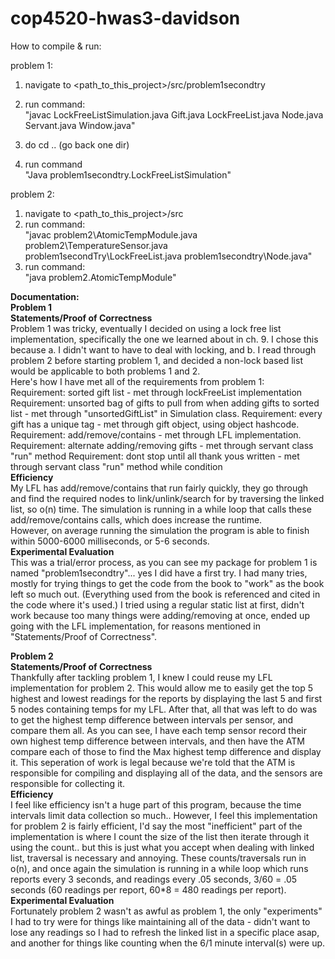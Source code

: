 # cop4520-hwas3-davidson

How to compile & run:

problem 1:  
1. navigate to <path_to_this_project>/src/problem1secondtry
2. run command:   
"javac LockFreeListSimulation.java Gift.java LockFreeList.java Node.java Servant.java Window.java"

3. do cd .. (go back one dir)  
4. run command   
"Java problem1secondtry.LockFreeListSimulation"  

problem 2:  
1. navigate to <path_to_this_project>/src  
2. run command:  
"javac problem2\AtomicTempModule.java problem2\TemperatureSensor.java problem1secondTry\LockFreeList.java problem1secondtry\Node.java"  
3. run command:  
"java problem2.AtomicTempModule"

**Documentation:**  
**Problem 1**  
**Statements/Proof of Correctness**  
Problem 1 was tricky, eventually I decided on using a lock free list implementation, specifically the one we learned about in ch. 9.
I chose this because a. I didn't want to have to deal with locking, and b. I read through problem 2 before starting problem 1, and decided
a non-lock based list would be applicable to both problems 1 and 2.  
Here's how I have met all of the requirements from problem 1:  
Requirement: sorted gift list - met through lockFreeList implementation
Requirement: unsorted bag of gifts to pull from when adding gifts to sorted list - met through "unsortedGiftList" in Simulation class.
Requirement: every gift has a unique tag - met through gift object, using object hashcode.
Requirement: add/remove/contains - met through LFL implementation.
Requirement: alternate adding/removing gifts - met through servant class "run" method
Requirement: dont stop until all thank yous written   - met through servant class "run" method while condition  
**Efficiency**  
My LFL has add/remove/contains that run fairly quickly, they go through and find the required nodes to link/unlink/search for by traversing
the linked list, so o(n) time. The simulation is running in a while loop that calls these add/remove/contains calls, which does increase the runtime.  
However, on average running the simulation the program is able to finish within 5000-6000 milliseconds, or 5-6 seconds.  
**Experimental Evaluation**  
This was a trial/error process, as you can see my package for problem 1 is named "problem1secondtry"... yes I did have a first try.
I had many tries, mostly for trying things to get the code from the book to "work" as the book left so much out. (Everything used from
the book is referenced and cited in the code where it's used.) I tried using a regular static list at first, didn't work because too many things
were adding/removing at once, ended up going with the LFL implementation, for reasons mentioned in "Statements/Proof of Correctness".
  
    
**Problem 2**  
**Statements/Proof of Correctness**  
Thankfully after tackling problem 1, I knew I could reuse my LFL implementation for problem 2. This would allow me to 
easily get the top 5 highest and lowest readings for the reports by displaying the last 5 and first 5 nodes containing temps 
for my LFL. After that, all that was left to do was to get the highest temp difference between intervals per sensor, and compare them all.
As you can see, I have each temp sensor record their own highest temp difference between intervals, and then have the ATM
compare each of those to find the Max highest temp difference and display it. This seperation of work is legal because we're
told that the ATM is responsible for compiling and displaying all of the data, and the sensors are responsible for collecting it.  
**Efficiency**  
I feel like efficiency isn't a huge part of this program, because the time intervals limit data collection so much.. However, 
I feel this implementation for problem 2 is fairly efficient, I'd say the most "inefficient" part of the implementation is where
I count the size of the list then iterate through it using the count.. but this is just what you accept when dealing with 
linked list, traversal is necessary and annoying. These counts/traversals run in o(n), and once again the simulation is running in a while loop
which runs reports every 3 seconds, and readings every .05 seconds, 3/60 = .05 seconds (60 readings per report, 60*8 = 480 readings per report).  
**Experimental Evaluation**  
Fortunately problem 2 wasn't as awful as problem 1, the only "experiments" I had to try were for things like maintaining
all of the data - didn't want to lose any readings so I had to refresh the linked list in a specific place asap, and another for
things like counting when the 6/1 minute interval(s) were up.
